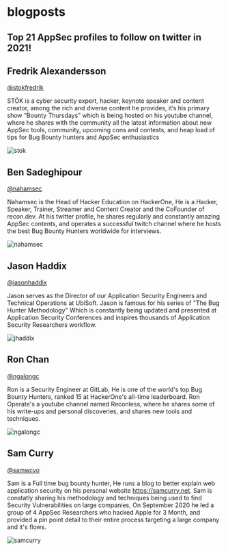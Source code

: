 # blogposts


## Top 21 AppSec profiles to follow on twitter in 2021!

## Fredrik Alexandersson
[@stokfredrik](https://twitter.com/stokfredrik)

STÖK is a cyber security expert, hacker, keynote speaker and content creator, among the rich and diverse content he provides, it’s his primary show “Bounty Thursdays” which is being hosted on his youtube channel, where he shares with the community all the latest information about new AppSec tools, community, upcoming cons and contests, and heap load of tips for Bug Bounty hunters and AppSec enthusiastics

![stok](https://github.com/naglienso/blogposts/blob/main/images/STOK.png)

## Ben Sadeghipour
[@nahamsec](https://twitter.com/nahamsec)

Nahamsec is the Head of Hacker Education on HackerOne, He is a Hacker, Speaker, Trainer, Streamer and Content Creator and the CoFounder of recon.dev.
At his twitter profile, he shares regularly and constantly amazing AppSec contents, and operates a successful twitch channel where he hosts the best Bug Bounty Hunters worldwide for interviews.

![nahamsec](https://github.com/naglienso/blogposts/blob/main/images/NahamSec.png)

## Jason Haddix
[@jasonhaddix](https://twitter.com/jhaddix)

Jason serves as the Director of our Application Security Engineers and Technical Operations at UbiSoft. 
Jason is famous for his series of "The Bug Hunter Methodology" Which is constantly being updated and presented at Application Security Conferences and inspires thousands of Application Security Researchers workflow.

![jhaddix](https://github.com/naglienso/blogposts/blob/main/images/jhaddix.png)

## Ron Chan
[@ngalongc](https://twitter.com/ngalongc)

Ron is a Security Engineer at GitLab, He is one of the world's top Bug Bounty Hunters, ranked 15 at HackerOne's all-time leaderboard.
Ron Operate's a youtube channel named Reconless, where he shares some of his write-ups and personal discoveries, and shares new tools and techniques.

![ngalongc](https://github.com/naglienso/blogposts/blob/main/images/ngalongc.png)

## Sam Curry
[@samwcyo](https://twitter.com/samwcyo)

Sam is a Full time bug bounty hunter, He runs a blog to better explain web application security on his personal website https://samcurry.net.
Sam is constatly sharing his methodology and techniques being used to find Security Vulnerabilities on large companies, On September 2020 he led a group of 4 AppSec Researchers who hacked Apple for 3 Month, and provided a pin point detail to their entire process targeting a large company and it's flows.

![samcurry](https://github.com/naglienso/blogposts/blob/main/images/Samcurry.png)


